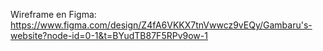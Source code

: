 Wireframe en Figma: https://www.figma.com/design/Z4fA6VKKX7tnVwwcz9vEQy/Gambaru's-website?node-id=0-1&t=BYudTB87F5RPv9ow-1
